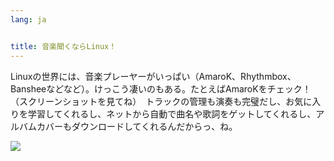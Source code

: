 ```yaml
---
lang: ja


title: 音楽聞くならLinux！
---
```


Linuxの世界には、音楽プレーヤーがいっぱい（AmaroK、Rhythmbox、Bansheeなどなど）。けっこう凄いのもある。たとえばAmaroKをチェック！（スクリーンショットを見てね）　トラックの管理も演奏も完璧だし、お気に入りを学習してくれるし、ネットから自動で曲名や歌詞をゲットしてくれるし、アルバムカバーもダウンロードしてくれるんだからっ、ね。

<img src="Images/amarok.png" />




